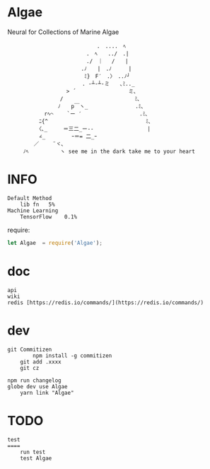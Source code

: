 # Algae
Neural for Collections of Marine Algae

         　　　　　　　　　　　　　　.　....　ﾍ
         　　　　　　　　　　　　.　ﾍ　　../　.|
         　　　　　　　　　　　　./　｜　 /　　|
         　　　　　　　　　　　.ﾉ　　|　.ﾉ 　 　|
         　　　　　　　　　　　 ﾐ}　F′　.〉　..ﾉ┘
         　　　　　 　 　　　　. -┴-┴‐ミ　　､ﾐ.._
         　　　　　 　 　> ´　　　　　　　　　　ミ､
         　　　　　　　/　　　　　　　　　　　　　 ﾐ､
         　　　　　　 ﾉ　　p￣ヽ_　　　　　　　　　.ﾐ､
         　　　　rﾍ⌒　　 `ー ′　　　　　　　　　　　.ﾐ､
         　　　ﾆ{^　　　　　　　　　　　　　　　　　　 ﾐ､
         　　　〈､_　　　＝三二_ー--　　　　　　　　 　 |
         　　　∠_　　　　　ｰ＝= 二_ｰ
         　　／　　 ¨ヾ､
         ﾉﾍ　　　　　　ヽ see me in the dark take me to your heart
INFO
===
    Default Method
        lib fn   5%
    Machine Learning
        TensorFlow    0.1%
require:
```javascript
let Algae  = require('Algae');
```

doc
====
    api
    wiki
    redis [https://redis.io/commands/](https://redis.io/commands/)
dev
====
    git Commitizen
            npm install -g commitizen
        git add .xxxx
        git cz

    npm run changelog   
    globe dev use Algae
        yarn link "Algae"
TODO    
====
    test
    ====
        run test
        test Algae